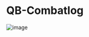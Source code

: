 # QB-Combatlog

![image](https://github.com/XSBrave/Combatlog/assets/106927628/5ebc52e6-74b9-4a46-9e76-8a3080bdfc99)
